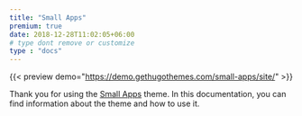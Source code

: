 ```yaml
---
title: "Small Apps"
premium: true
date: 2018-12-28T11:02:05+06:00 
# type dont remove or customize
type : "docs"
---
```


{{< preview demo="https://demo.gethugothemes.com/small-apps/site/" >}}

Thank you for using the [Small Apps](https://gethugothemes.com/products/small-apps/) theme. In this documentation, you can find information about the theme and how to use it.
